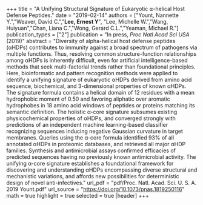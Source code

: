 +++
title = "A Unifying Structural Signature of Eukaryotic ⍺-helical Host Defense Peptides."
date = "2019-02-14"
authors = ["Yount, Nannette Y.","Weaver, David C.","**Lee, Ernest Y**", "Lee, Michelle W.","Wang, Huiyuan","Chan, Liana C.","Wong, Gerard C.L.","Yeaman, Michael R."]
publication_types = ["2"]
publication = "In press, *Proc Natl Acad Sci USA* (2019)"
abstract = "Diversity of alpha-helical host defense peptides (αHDPs) contributes to immunity against a broad spectrum of pathogens via multiple functions. Thus, resolving common structure-function relationships among αHDPs is inherently difficult, even for artificial intelligence-based methods that seek multi-factorial trends rather than foundational principles. Here, bioinformatic and pattern recognition methods were applied to identify a unifying signature of eukaryotic αHDPs derived from amino acid sequence, biochemical, and 3-dimensional properties of known αHDPs. The signature formula contains a helical domain of 12 residues with a mean hydrophobic moment of 0.50 and favoring aliphatic over aromatic hydrophobes in 18 amino acid windows of peptides or proteins matching its semantic definition. The holistic α-core signature subsumes existing physicochemical properties of αHDPs, and converged strongly with predictions of an independent machine learning-based classifier recognizing sequences inducing negative Gaussian curvature in target membranes. Queries using the α-core formula identified 93% of all annotated αHDPs in proteomic databases, and retrieved all major αHDP families. Synthesis and antimicrobial assays confirmed efficacies of predicted sequences having no previously known antimicrobial activity. The unifying α-core signature establishes a foundational framework for discovering and understanding αHDPs encompassing diverse structural and mechanistic variations, and affords new possibilities for deterministic design of novel anti-infectives."
url_pdf = "pdf/Proc. Natl. Acad. Sci. U. S. A. 2019 Yount.pdf"
url_source = "https://doi.org/10.1073/pnas.1819250116"
math = true
highlight = true
selected = true
[header]
+++